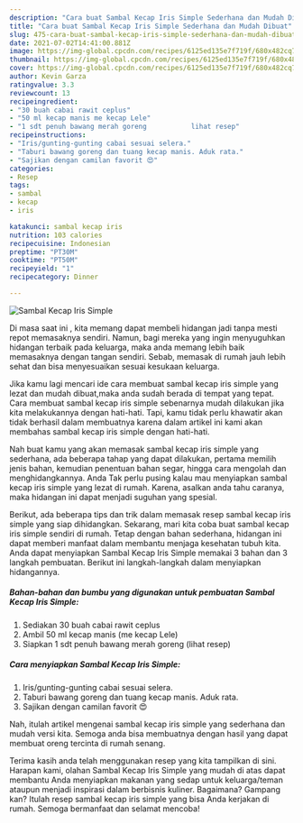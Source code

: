 ```yaml
---
description: "Cara buat Sambal Kecap Iris Simple Sederhana dan Mudah Dibuat"
title: "Cara buat Sambal Kecap Iris Simple Sederhana dan Mudah Dibuat"
slug: 475-cara-buat-sambal-kecap-iris-simple-sederhana-dan-mudah-dibuat
date: 2021-07-02T14:41:00.881Z
image: https://img-global.cpcdn.com/recipes/6125ed135e7f719f/680x482cq70/sambal-kecap-iris-simple-foto-resep-utama.jpg
thumbnail: https://img-global.cpcdn.com/recipes/6125ed135e7f719f/680x482cq70/sambal-kecap-iris-simple-foto-resep-utama.jpg
cover: https://img-global.cpcdn.com/recipes/6125ed135e7f719f/680x482cq70/sambal-kecap-iris-simple-foto-resep-utama.jpg
author: Kevin Garza
ratingvalue: 3.3
reviewcount: 13
recipeingredient:
- "30 buah cabai rawit ceplus"
- "50 ml kecap manis me kecap Lele"
- "1 sdt penuh bawang merah goreng           lihat resep"
recipeinstructions:
- "Iris/gunting-gunting cabai sesuai selera."
- "Taburi bawang goreng dan tuang kecap manis. Aduk rata."
- "Sajikan dengan camilan favorit 😍"
categories:
- Resep
tags:
- sambal
- kecap
- iris

katakunci: sambal kecap iris 
nutrition: 103 calories
recipecuisine: Indonesian
preptime: "PT30M"
cooktime: "PT50M"
recipeyield: "1"
recipecategory: Dinner

---
```



![Sambal Kecap Iris Simple](https://img-global.cpcdn.com/recipes/6125ed135e7f719f/680x482cq70/sambal-kecap-iris-simple-foto-resep-utama.jpg)

Di masa  saat ini , kita memang dapat membeli hidangan jadi tanpa mesti repot memasaknya sendiri. Namun, bagi mereka yang ingin menyuguhkan hidangan terbaik pada keluarga, maka anda memang lebih baik memasaknya dengan tangan sendiri. Sebab, memasak di rumah jauh lebih sehat dan bisa menyesuaikan sesuai kesukaan keluarga.

Jika kamu lagi mencari ide cara membuat sambal kecap iris simple yang lezat dan mudah dibuat,maka anda sudah berada di tempat yang tepat. Cara membuat sambal kecap iris simple  sebenarnya mudah dilakukan jika kita melakukannya dengan hati-hati. Tapi, kamu tidak perlu khawatir akan tidak berhasil dalam membuatnya 
karena dalam artikel ini kami akan membahas sambal kecap iris simple dengan hati-hati.  



Nah buat kamu yang akan memasak sambal kecap iris simple yang sederhana, ada beberapa tahap yang dapat dilakukan, pertama memilih jenis bahan, kemudian penentuan bahan segar, hingga cara mengolah dan menghidangkannya. Anda Tak perlu pusing kalau mau menyiapkan sambal kecap iris simple yang lezat di rumah. Karena, asalkan anda  tahu caranya, maka hidangan ini dapat menjadi suguhan yang spesial.

Berikut, ada beberapa tips dan trik dalam memasak resep sambal kecap iris simple yang siap dihidangkan. Sekarang, mari kita coba buat sambal kecap iris simple sendiri di rumah. Tetap dengan bahan sederhana, hidangan ini dapat memberi manfaat dalam membantu menjaga kesehatan tubuh kita. Anda dapat menyiapkan Sambal Kecap Iris Simple memakai 3 bahan dan 3 langkah pembuatan. Berikut ini langkah-langkah dalam menyiapkan hidangannya.

<!--inarticleads1-->

##### Bahan-bahan dan bumbu yang digunakan untuk pembuatan Sambal Kecap Iris Simple:

1. Sediakan 30 buah cabai rawit ceplus
1. Ambil 50 ml kecap manis (me kecap Lele)
1. Siapkan 1 sdt penuh bawang merah goreng           (lihat resep)




<!--inarticleads2-->

##### Cara menyiapkan Sambal Kecap Iris Simple:

1. Iris/gunting-gunting cabai sesuai selera.
1. Taburi bawang goreng dan tuang kecap manis. Aduk rata.
1. Sajikan dengan camilan favorit 😍




Nah, itulah artikel mengenai  sambal kecap iris simple  yang sederhana dan mudah versi kita. Semoga anda bisa membuatnya dengan hasil yang dapat membuat oreng tercinta di rumah senang. 

Terima kasih anda telah menggunakan resep yang kita tampilkan di sini. Harapan kami, olahan  Sambal Kecap Iris Simple yang mudah di atas dapat membantu Anda menyiapkan makanan yang sedap untuk keluarga/teman ataupun menjadi inspirasi dalam berbisnis kuliner. Bagaimana? Gampang kan? Itulah resep sambal kecap iris simple yang bisa Anda kerjakan di rumah. Semoga bermanfaat dan selamat mencoba!


